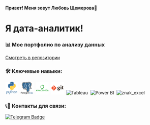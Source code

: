 **Привет! Меня зовут Любовь Щемерова**👋

# Я дата-аналитик!

### 📊 Мое портфолио по анализу данных
[Смотреть в репозитории](https://github.com/)

### 🛠️ Ключевые навыки: 

<div>
    <img src="https://github.com/devicons/devicon/blob/master/icons/python/python-original-wordmark.svg" title="Python" alt="Python" width="40" height="40"/>&nbsp;
  <img src="https://github.com/devicons/devicon/blob/master/icons/postgresql/postgresql-original-wordmark.svg" title="Postgres" alt="Postgres" width="40" height="40"/>&nbsp;
  <img src="https://github.com/devicons/devicon/blob/master/icons/anaconda/anaconda-original-wordmark.svg" title="Anaconda" alt="Anaconda" width="40" height="40"/>&nbsp;
  <img src="https://github.com/devicons/devicon/blob/master/icons/git/git-original-wordmark.svg" title="Git" **alt="Git" width="40" height="40"/>&nbsp;
  <img src="https://github.com/Luobov/ShchemerovaL/assets/164014042/3a3c8156-25cb-48ac-bc11-3fc5abb2c62a" title="Tableau" alt="Tableau" width="40" height="40"/>&nbsp;
  <img src="https://github.com/Luobov/ShchemerovaL/assets/164014042/e1bc0b3b-3b05-487d-beec-9e7d30834c62" title="Power BI" alt="Power BI" width="40" height="40"/>&nbsp;
  <img src="https://github.com/Luobov/ShchemerovaL/assets/164014042/108895e4-683d-43d3-810e-234f8b659dae" alt="znak_excel" title="MS Excel" width="40" height="40"/>&nbsp
</div>






### 📞💬 Контакты для связи:

<div id="badges">
    <a href="https://t.me/luobov_shch">
    <img src="https://img.shields.io/badge/Telegram-black?style=for-the-badge&logo=telegram&logoColor=white" alt="Telegram Badge"/>
  </a>
</div>
